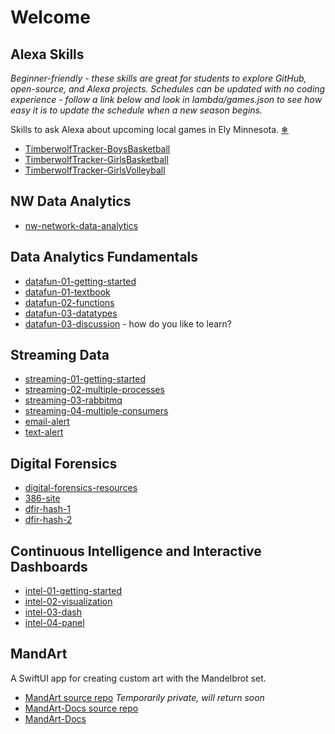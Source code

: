 # Welcome

## Alexa Skills

_Beginner-friendly - 
these skills are great for students to explore GitHub, open-source, and Alexa projects. 
Schedules can be updated with no coding experience - 
follow a link below and look in lambda/games.json to see how easy it is to update the schedule when a new season begins._ 

Skills to ask Alexa about upcoming local games in Ely Minnesota. [❄](https://www.wunderground.com/forecast/us/mn/ely)

- [TimberwolfTracker-BoysBasketball](https://github.com/denisecase/TimberwolfTracker-BoysBasketball)
- [TimberwolfTracker-GirlsBasketball](https://github.com/denisecase/TimberwolfTracker-GirlsBasketball)
- [TimberwolfTracker-GirlsVolleyball](https://github.com/denisecase/TimberwolfTracker-GirlsVolleyball)

## NW Data Analytics

- [nw-network-data-analytics](https://github.com/denisecase/nw-network-data-analytics)

## Data Analytics Fundamentals

- [datafun-01-getting-started](https://github.com/denisecase/datafun-01-getting-started)
- [datafun-01-textbook](https://github.com/denisecase/datafun-01-textbook)
- [datafun-02-functions](https://github.com/denisecase/datafun-02-functions)
- [datafun-03-datatypes](https://github.com/denisecase/datafun-03-datatypes)
- [datafun-03-discussion](https://github.com/denisecase/datafun-03-discussion) - how do you like to learn?

## Streaming Data

- [streaming-01-getting-started](https://github.com/denisecase/streaming-01-getting-started)
- [streaming-02-multiple-processes](https://github.com/denisecase/streaming-02-multiple-processes)
- [streaming-03-rabbitmq](https://github.com/denisecase/streaming-03-rabbitmq)
- [streaming-04-multiple-consumers](https://github.com/denisecase/streaming-04-multiple-consumers)
- [email-alert](https://github.com/denisecase/email-alert)
- [text-alert](https://github.com/denisecase/text-alert)

## Digital Forensics

- [digital-forensics-resources](https://github.com/denisecase/digital-forensics-resources)
- [386-site](https://github.com/denisecase/386-site)
- [dfir-hash-1](https://github.com/denisecase/dfir-hash-1)
- [dfir-hash-2](https://github.com/denisecase/dfir-hash-2)

## Continuous Intelligence and Interactive Dashboards

- [intel-01-getting-started](https://github.com/denisecase/intel-01-getting-started)
- [intel-02-visualization](https://github.com/denisecase/intel-02-visualization)
- [intel-03-dash](https://github.com/denisecase/intel-03-dash)
- [intel-04-panel](https://github.com/denisecase/intel-04-panel)

## MandArt

A SwiftUI app for creating custom art with the Mandelbrot set.

- [MandArt source repo](https://github.com/denisecase/MandArt) _Temporarily private, will return soon_
- [MandArt-Docs source repo](https://github.com/denisecase/MandArt-Docs)
- [MandArt-Docs](https://denisecase.github.io/MandArt-Docs/documentation/mandart/)
